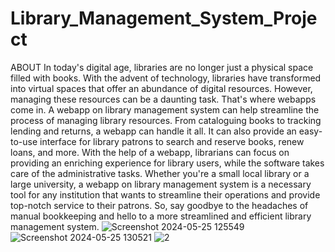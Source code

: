 # Library_Management_System_Project
ABOUT
In today's digital age, libraries are no longer just a physical space filled with books. With the advent of technology, libraries have transformed into virtual spaces that offer an abundance of digital resources. However, managing these resources can be a daunting task. That's where webapps come in. A webapp on library management system can help streamline the process of managing library resources. From cataloguing books to tracking lending and returns, a webapp can handle it all. It can also provide an easy-to-use interface for library patrons to search and reserve books, renew loans, and more. With the help of a webapp, librarians can focus on providing an enriching experience for library users, while the software takes care of the administrative tasks. Whether you're a small local library or a large university, a webapp on library management system is a necessary tool for any institution that wants to streamline their operations and provide top-notch service to their patrons. So, say goodbye to the headaches of manual bookkeeping and hello to a more streamlined and efficient library management system.
![Screenshot 2024-05-25 125549](https://github.com/Debjani2002/Library_Management_System_Project/assets/100113201/3e772485-3e74-47d0-9f2d-ec7375575026)
![Screenshot 2024-05-25 130521](https://github.com/Debjani2002/Library_Management_System_Project/assets/100113201/a6a2710f-209a-4a92-aafa-c3857e6c5410)
![2](https://github.com/Debjani2002/Library_Management_System_Project/assets/100113201/6d9b7293-376a-4f6a-a7c5-caa68fbac097)
